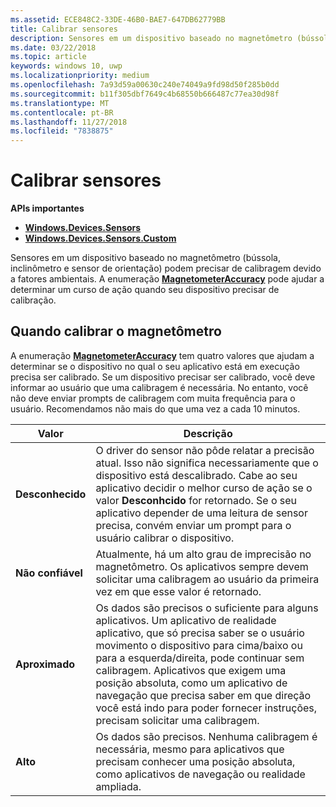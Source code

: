 ```yaml
---
ms.assetid: ECE848C2-33DE-46B0-BAE7-647DB62779BB
title: Calibrar sensores
description: Sensores em um dispositivo baseado no magnetômetro (bússola, inclinômetro e sensor de orientação) podem precisar de calibragem devido a fatores ambientais.
ms.date: 03/22/2018
ms.topic: article
keywords: windows 10, uwp
ms.localizationpriority: medium
ms.openlocfilehash: 7a93d59a00630c240e74049a9fd98d50f285b0dd
ms.sourcegitcommit: b11f305dbf7649c4b68550b666487c77ea30d98f
ms.translationtype: MT
ms.contentlocale: pt-BR
ms.lasthandoff: 11/27/2018
ms.locfileid: "7838875"
---
```

# <a name="calibrate-sensors"></a>Calibrar sensores


**APIs importantes**

-   [**Windows.Devices.Sensors**](https://msdn.microsoft.com/library/windows/apps/BR206408)
-   [**Windows.Devices.Sensors.Custom**](https://msdn.microsoft.com/library/windows/apps/Dn895032)

Sensores em um dispositivo baseado no magnetômetro (bússola, inclinômetro e sensor de orientação) podem precisar de calibragem devido a fatores ambientais. A enumeração [**MagnetometerAccuracy**](https://msdn.microsoft.com/library/windows/apps/Dn297552) pode ajudar a determinar um curso de ação quando seu dispositivo precisar de calibração.

## <a name="when-to-calibrate-the-magnetometer"></a>Quando calibrar o magnetômetro

A enumeração [**MagnetometerAccuracy**](https://msdn.microsoft.com/library/windows/apps/Dn297552) tem quatro valores que ajudam a determinar se o dispositivo no qual o seu aplicativo está em execução precisa ser calibrado. Se um dispositivo precisar ser calibrado, você deve informar ao usuário que uma calibragem é necessária. No entanto, você não deve enviar prompts de calibragem com muita frequência para o usuário. Recomendamos não mais do que uma vez a cada 10 minutos.

| Valor           | Descrição    |
| ----------------- | ------------------- |
| **Desconhecido**     | O driver do sensor não pôde relatar a precisão atual. Isso não significa necessariamente que o dispositivo está descalibrado. Cabe ao seu aplicativo decidir o melhor curso de ação se o valor **Desconhcido** for retornado. Se o seu aplicativo depender de uma leitura de sensor precisa, convém enviar um prompt para o usuário calibrar o dispositivo. |
| **Não confiável**  | Atualmente, há um alto grau de imprecisão no magnetômetro. Os aplicativos sempre devem solicitar uma calibragem ao usuário da primeira vez em que esse valor é retornado. |
| **Aproximado** | Os dados são precisos o suficiente para alguns aplicativos. Um aplicativo de realidade aplicativo, que só precisa saber se o usuário movimento o dispositivo para cima/baixo ou para a esquerda/direita, pode continuar sem calibragem. Aplicativos que exigem uma posição absoluta, como um aplicativo de navegação que precisa saber em que direção você está indo para poder fornecer instruções, precisam solicitar uma calibragem. |
| **Alto**        | Os dados são precisos. Nenhuma calibragem é necessária, mesmo para aplicativos que precisam conhecer uma posição absoluta, como aplicativos de navegação ou realidade ampliada. |